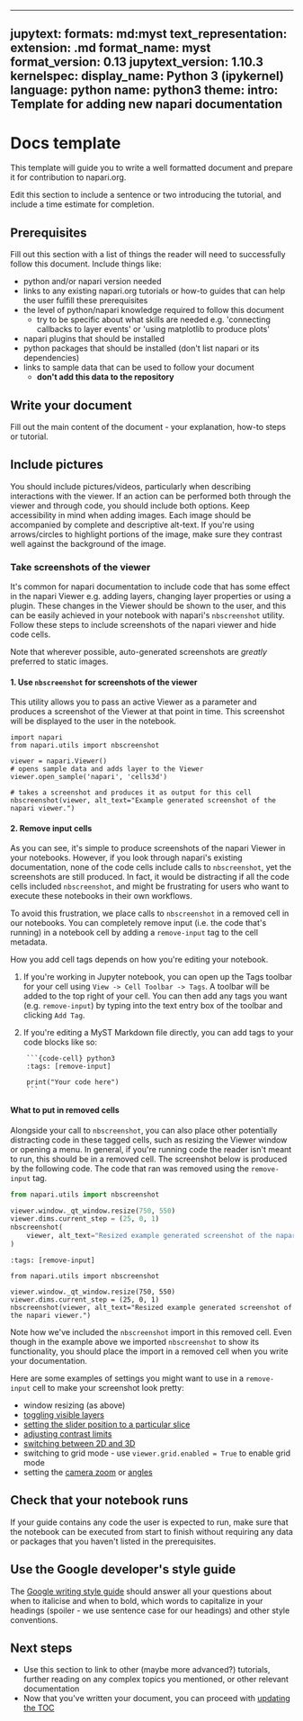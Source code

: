______________________________________________________________________

## jupytext: formats: md:myst text_representation: extension: .md format_name: myst format_version: 0.13 jupytext_version: 1.10.3 kernelspec: display_name: Python 3 (ipykernel) language: python name: python3 theme: intro: Template for adding new napari documentation

# Docs template

This template will guide you to write a well formatted document and prepare it for contribution to napari.org.

Edit this section to include a sentence or two introducing the tutorial, and include a time estimate for completion.

## Prerequisites

Fill out this section with a list of things the reader will need to successfully follow this document.
Include things like:

- python and/or napari version needed
- links to any existing napari.org tutorials or how-to guides that can help the user fulfill these prerequisites
- the level of python/napari knowledge required to follow this document
  - try to be specific about what skills are needed e.g.
    'connecting callbacks to layer events' or 'using matplotlib to produce plots'
- napari plugins that should be installed
- python packages that should be installed (don't list napari or its dependencies)
- links to sample data that can be used to follow your document
  - **don't add this data to the repository**

## Write your document

Fill out the main content of the document - your explanation, how-to steps or tutorial.

## Include pictures

You should include pictures/videos, particularly when describing interactions with the viewer. If an action can be performed both through the viewer and through code, you should include both options. Keep accessibility in mind when adding images. Each image should be
accompanied by complete and descriptive alt-text. If you're using arrows/circles to highlight portions of the image, make sure
they contrast well against the background of the image.

### Take screenshots of the viewer

It's common for napari documentation to include code that has some effect in the napari Viewer e.g. adding layers,
changing layer properties or using a plugin. These changes in the Viewer should be shown to the user, and this can
be easily achieved in your notebook with napari's `nbscreenshot` utility. Follow these steps to include screenshots of the napari viewer and hide code cells.

Note that wherever possible, auto-generated screenshots are *greatly* preferred to static images.

#### 1. Use `nbscreenshot` for screenshots of the viewer

This utility allows you to pass an active Viewer as a parameter and produces a screenshot of the Viewer at that
point in time. This screenshot will be displayed to the user in the notebook.

```{code-cell} ipython3
import napari
from napari.utils import nbscreenshot

viewer = napari.Viewer()
# opens sample data and adds layer to the Viewer
viewer.open_sample('napari', 'cells3d')

# takes a screenshot and produces it as output for this cell
nbscreenshot(viewer, alt_text="Example generated screenshot of the napari viewer.")
```

#### 2. Remove input cells

As you can see, it's simple to produce screenshots of the napari Viewer in your notebooks. However, if you look through napari's
existing documentation, none of the code cells include calls to `nbscreenshot`, yet the screenshots are still produced. In fact,
it would be distracting if all the code cells included `nbscreenshot`, and might be frustrating for users who
want to execute these notebooks in their own workflows.

To avoid this frustration, we place calls to `nbscreenshot` in a removed cell in our notebooks.
You can completely remove input (i.e. the code that's running) in a notebook cell by adding a `remove-input` tag to the cell metadata.

How you add cell tags depends on how you're editing your notebook.

1. If you're working in Jupyter notebook,
   you can open up the Tags toolbar for your cell using `View -> Cell Toolbar -> Tags`. A toolbar
   will be added to the top right of your cell. You can then add any tags you want
   (e.g. `remove-input`) by typing into the text entry box of the toolbar and clicking `Add Tag`.

2. If you're editing a MyST Markdown file directly, you can add tags to your code blocks like so:

````
    ```{code-cell} python3
    :tags: [remove-input]

    print("Your code here")
    ```
````

#### What to put in removed cells

Alongside your call to `nbscreenshot`, you can also place other potentially distracting code in these tagged cells,
such as resizing the Viewer window or opening a menu. In general, if you're running code the reader isn't meant to run,
this should be in a removed cell.
The screenshot below is produced by the following code. The code that ran was removed using the `remove-input` tag.

```python
from napari.utils import nbscreenshot

viewer.window._qt_window.resize(750, 550)
viewer.dims.current_step = (25, 0, 1)
nbscreenshot(
    viewer, alt_text="Resized example generated screenshot of the napari viewer."
)
```

```{code-cell} python3
:tags: [remove-input]

from napari.utils import nbscreenshot

viewer.window._qt_window.resize(750, 550)
viewer.dims.current_step = (25, 0, 1)
nbscreenshot(viewer, alt_text="Resized example generated screenshot of the napari viewer.")
```

Note how we've included the `nbscreenshot` import in this removed cell. Even though in the
example above we imported `nbscreenshot` to show its functionality, you should place the
import in a removed cell when you write your documentation.

Here are some examples of settings you might want to use in a `remove-input` cell to make your screenshot look pretty:

- window resizing (as above)
- [toggling visible layers](napari.layers.Layer.visible)
- [setting the slider position to a particular slice](napari.components.Dims.current_step)
- [adjusting contrast limits](napari.layers.Image.contrast_limits)
- [switching between 2D and 3D](napari.components.Dims.ndisplay)
- switching to grid mode - use `viewer.grid.enabled = True` to enable grid mode
- setting the [camera zoom](napari.components.Camera.zoom) or [angles](napari.components.Camera.angles)

## Check that your notebook runs

If your guide contains any code the user is expected to run, make sure that the notebook can be executed from start to finish without requiring any data or packages that you haven't listed in the prerequisites.

## Use the Google developer's style guide

The [Google writing style guide](https://developers.google.com/style/) should answer all your questions about when to italicise and when to bold, which
words to capitalize in your headings (spoiler - we use sentence case for our headings) and other style conventions.

## Next steps

- Use this section to link to other (maybe more advanced?) tutorials, further reading on any complex topics you mentioned,
  or other relevant documentation
- Now that you've written your document, you can proceed with [updating the TOC](./index.md#2-update-toc)
